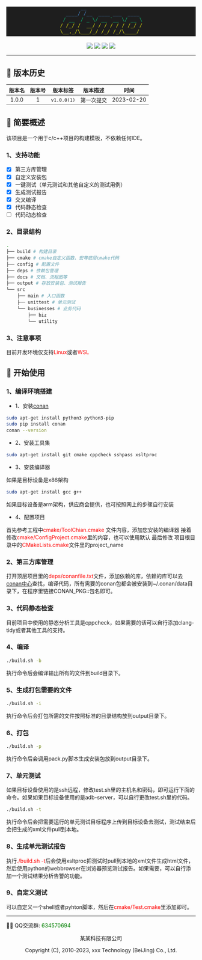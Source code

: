 ![logo](./docs/logo.png)
<p align="center">
    <a href="#Language" alt="Language"><img src="https://img.shields.io/badge/language-cmake%20%7C%20shell%20%7C%20python%20%7C%20c%2Fc%2B%2B-blue" /></a>
    <a href="#arch" alt="arch"><img src="https://img.shields.io/badge/arch-arm%20%7C%20x86-important" /></a>
    <a href="#platform" alt="platform"><img src="https://img.shields.io/badge/platform-linux-blueviolet" /></a>
    <a href="#pm" alt="pm"><img src="https://img.shields.io/badge/pm-conan-brightgreen" /></a>
</p>

***

## 📒 版本历史

| 版本名 | 版本号 |  版本标签   |  版本描述  |    时间    |
| :----: | :----: | :---------: | :--------: | :--------: |
| 1.0.0  |   1    | `v1.0.0(1)` | 第一次提交 | 2023-02-20 |

## 📒 简要概述
该项目是一个用于c/c++项目的构建模板，不依赖任何IDE。
### 1、支持功能
+ [X] 第三方库管理
+ [X] 自定义安装包
+ [X] 一键测试（单元测试和其他自定义的测试用例）
+ [X] 生成测试报告
+ [X] 交叉编译
+ [X] 代码静态检查
+ [ ] 代码动态检查

### 2、目录结构
```bash
.
├── build # 构建目录
├── cmake # cmake自定义函数、宏等底层cmake代码
├── config # 配置文件
├── deps # 依赖包管理
├── docs # 文档、流程图等
├── output # 存放安装包、测试报告
└── src
    ├── main # 入口函数
    ├── unittest # 单元测试
    └── businesses # 业务代码
        ├── biz
        └── utility
```

### 3、注意事项
目前开发环境仅支持<font color = red>Linux</font>或者<font color = red>WSL</font>

## 📒 开始使用
### 1、编译环境搭建
+ 1、安装[conan][1]
```bash
sudo apt-get install python3 python3-pip
sudo pip install conan
conan --version
```

+ 2、安装工具集
```bash
sudo apt-get install git cmake cppcheck sshpass xsltproc
```

+ 3、安装编译器

如果是目标设备是x86架构
```bash
sudo apt-get install gcc g++
```

如果目标设备是arm架构，供应商会提供，也可按照网上的步骤自行安装

+ 4、配置项目

首先参考工程中<font color = red>cmake/ToolChian.cmake</font> 文件内容，添加您安装的编译器
接着修改<font color = red>cmake/ConfigProject.cmake</font>里的内容，也可以使用默认
最后修改 项目根目录中的<font color = red>CMakeLists.cmake</font>文件里的project_name


### 2、第三方库管理
打开顶层项目里的<font color = red>deps/conanfile.txt</font>文件，添加依赖的库，依赖的库可以去[conan中心][1]查找，编译代码，所有需要的conan包都会被安装到~/.conan/data目录下，在程序里链接CONAN_PKG::包名即可。

### 3、代码静态检查
目前项目中使用的静态分析工具是cppcheck，如果需要的话可以自行添加clang-tidy或者其他工具的支持。

### 4、编译
``` bash
./build.sh -b
```

执行命令后会编译输出所有的文件到build目录下。

### 5、生成打包需要的文件
``` bash
./build.sh -i
```

执行命令后会打包所需的文件按照标准的目录结构放到output目录下。


### 6、打包
``` bash
./build.sh -p
```

执行命令后会调用pack.py脚本生成安装包放到output目录下。


### 7、单元测试
如果目标设备使用的是ssh远程，修改test.sh里的主机名和密码，即可运行下面的命令。如果如果目标设备使用的是adb-server，可以自行更改test.sh里的代码。
``` bash
./build.sh -t
```
执行命令后会把需要运行的单元测试目标程序上传到目标设备去测试，测试结束后会把生成的xml文件pull到本地。

### 8、生成单元测试报告
执行<font color = red>./build.sh -t</font>后会使用xsltproc把测试时pull到本地的xml文件生成html文件，然后使用python的webbrowser在浏览器预览测试报告。如果需要，可以自行添加一个测试结果分析告警的功能。

### 9、自定义测试
可以自定义一个shell或者pyhton脚本，然后在<font color = red>cmake/Test.cmake</font>里添加即可。

***
👩‍💻 QQ交流群: <font color = green>634570694</font>

<p align="center">某某科技有限公司<p>

<p align="center">Copyright (C), 2010-2023, xxx Technology (BeiJing) Co., Ltd.<p>

[1]: https://conan.io/center
